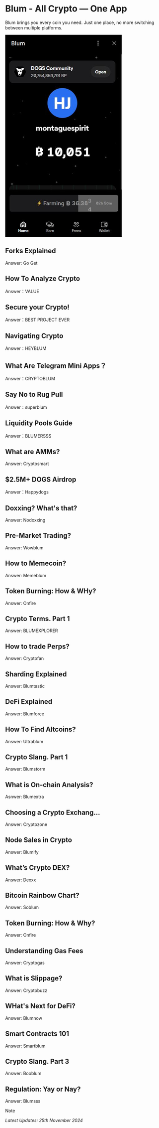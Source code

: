 # Blum - All Crypto — One App
Blum brings you every coin you need. Just one place, no more switching between multiple platforms.

<img src="https://github.com/jonhan8352/Blum/blob/main/images/blum.JPG">

## Forks Explained
Answer: Go Get

## How To Analyze Crypto
Answer：VALUE

## Secure your Crypto!
Answer：BEST PROJECT EVER

## Navigating Crypto
Answer：HEYBLUM

## What Are Telegram Mini Apps？
Answer：CRYPTOBLUM

## Say No to Rug Pull
Answer：superblum

## Liquidity Pools Guide
Answer：BLUMERSSS

## What are AMMs?
Answer: Cryptosmart

## $2.5M+ DOGS Airdrop
Answer：Happydogs

## Doxxing? What's that?
Answer: Nodoxxing

## Pre-Market Trading?
Answer: Wowblum

## How to Memecoin?
Answer: Memeblum

## Token Burning: How & WHy?
Answer: Onfire

## Crypto Terms. Part 1
Answer: BLUMEXPLORER

## How to trade Perps?
Answer: Cryptofan

## Sharding Explained
Answer: Blumtastic

## DeFi Explained
Answer: Blumforce

## How To Find Altcoins?
Answer: Ultrablum

## Crypto Slang. Part 1
Answer: Blumstorm

## What is On-chain Analysis?
Asnwer: Blumextra

## Choosing a Crypto Exchang...
Answer: Cryptozone

## Node Sales in Crypto
Answer: Blumify

## What’s Crypto DEX?
Answer: Dexxx

## Bitcoin Rainbow Chart?
Answer: Soblum

## Token Burning: How & Why?
Answer: Onfire

## Understanding Gas Fees
Answer: Cryptogas

## What is Slippage?
Answer: Cryptobuzz

## WHat's Next for DeFi?
Answer: Blumnow

## Smart Contracts 101
Answer: Smartblum

## Crypto Slang. Part 3
Answer: Booblum

## Regulation: Yay or Nay?
Answer: Blumsss


> [!NOTE]
> *Latest Updates: 25th November 2024*
